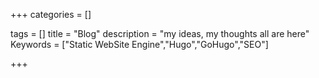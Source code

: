+++
categories = []

tags = []
title = "Blog"
description = "my ideas, my thoughts all are here"
Keywords = ["Static WebSite Engine","Hugo","GoHugo","SEO"]

+++


